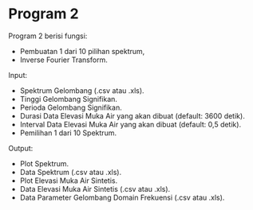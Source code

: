 # Program 2

Program 2 berisi fungsi:
*	Pembuatan 1 dari 10 pilihan spektrum,
*	Inverse Fourier Transform.

Input:
*	Spektrum Gelombang (.csv atau .xls).
*	Tinggi Gelombang Signifikan.
*	Perioda Gelombang Signifikan.
*	Durasi Data Elevasi Muka Air yang akan dibuat (default: 3600 detik).
*	Interval Data Elevasi Muka Air yang akan dibuat (default: 0,5 detik).
*	Pemilihan 1 dari 10 Spektrum.

Output:
*	Plot Spektrum.
*	Data Spektrum (.csv atau .xls).
*	Plot Elevasi Muka Air Sintetis.
*	Data Elevasi Muka Air Sintetis (.csv atau .xls).
*	Data Parameter Gelombang Domain Frekuensi (.csv atau .xls).
